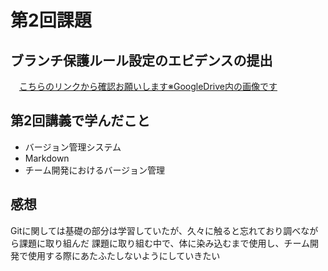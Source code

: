 # 第2回課題
## ブランチ保護ルール設定のエビデンスの提出
　[こちらのリンクから確認お願いします※GoogleDrive内の画像です](https://drive.google.com/file/d/1BbUyTYaecKA3Gka9UQBkGg2vg_2LpU8a/view?usp=sharing "エビデンスへのリンク")

## 第2回講義で学んだこと
- バージョン管理システム
- Markdown
- チーム開発におけるバージョン管理

## 感想
Gitに関しては基礎の部分は学習していたが、久々に触ると忘れており調べながら課題に取り組んだ
課題に取り組む中で、体に染み込むまで使用し、チーム開発で使用する際にあたふたしないようにしていきたい

